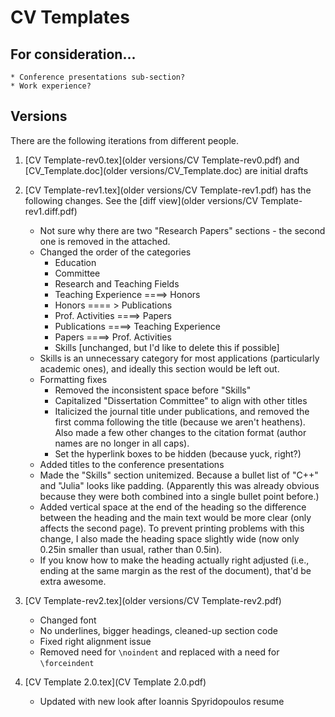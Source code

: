 # CV Templates

## For consideration...
    * Conference presentations sub-section?
    * Work experience?


## Versions
There are the following iterations from different people.
1. [CV Template-rev0.tex](older versions/CV Template-rev0.pdf) and [CV_Template.doc](older versions/CV_Template.doc) are initial drafts

2. [CV Template-rev1.tex](older versions/CV Template-rev1.pdf) has the following changes. See the [diff view](older versions/CV Template-rev1.diff.pdf)
    * Not sure why there are two "Research Papers" sections - the second one is removed in the attached.
    * Changed the order of the categories
        * Education 
        * Committee
        * Research and Teaching Fields
        * Teaching Experience ====> Honors
        * Honors ==== > Publications
        * Prof. Activities ====> Papers
        * Publications  ====> Teaching Experience
        * Papers  ====> Prof. Activities
        * Skills [unchanged, but I'd like to delete this if possible]
    * Skills is an unnecessary category for most applications (particularly academic ones), and ideally this section would be left out.
    * Formatting fixes
        * Removed the inconsistent space before "Skills"
        * Capitalized "Dissertation Committee" to align with other titles
        * Italicized the journal title under publications, and removed the first comma following the title (because we aren't heathens). Also made a few other changes to the citation format (author names are no longer in all caps). 
        * Set the hyperlink boxes to be hidden (because yuck, right?)
    * Added titles to the conference presentations
    * Made the "Skills" section unitemized. Because a bullet list of "C++" and "Julia" looks like padding. (Apparently this was already obvious because they were both combined into a single bullet point before.)
    * Added vertical space at the end of the heading so the difference between the heading and the main text would be more clear (only affects the second page). To prevent printing problems with this change, I also made the heading space slightly wide (now only 0.25in smaller than usual, rather than 0.5in).
    * If you know how to make the heading actually right adjusted (i.e., ending at the same margin as the rest of the document), that'd be extra awesome.

3. [CV Template-rev2.tex](older versions/CV Template-rev2.pdf) 
    * Changed font
    * No underlines, bigger headings, cleaned-up section code
    * Fixed right alignment issue
    * Removed need for `\noindent` and replaced with a need for `\forceindent`

4. [CV Template 2.0.tex](CV Template 2.0.pdf)
    * Updated with new look after Ioannis Spyridopoulos resume
